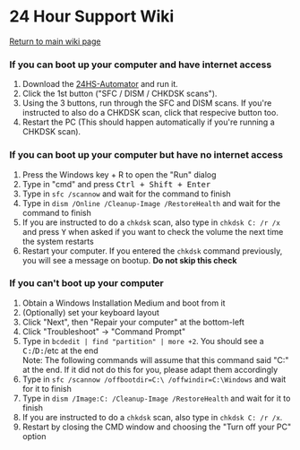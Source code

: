 # 24 Hour Support Wiki

[Return to main wiki page](https://github.com/CommandMC/24HS-Wiki/blob/main/index.md)

### If you can boot up your computer and have internet access

1. Download the [24HS-Automator](https://github.com/CommandMC/24HS-Automator/releases/latest) and run it.
2. Click the 1st button ("SFC / DISM / CHKDSK scans").
3. Using the 3 buttons, run through the SFC and DISM scans. If you're instructed to also do a CHKDSK scan, click that respecive button too.
4. Restart the PC (This should happen automatically if you're running a CHKDSK scan).

### If you can boot up your computer but have no internet access

1. Press the Windows key + R to open the "Run" dialog
2. Type in "cmd" and press <kbd>Ctrl + Shift + Enter</kbd>
3. Type in `sfc /scannow` and wait for the command to finish
4. Type in `dism /Online /Cleanup-Image /RestoreHealth` and wait for the command to finish
5. If you are instructed to do a `chkdsk` scan, also type in `chkdsk C: /r /x` and press <kbd>Y</kbd> when asked if you want to check the volume the next time the system restarts
6. Restart your computer. If you entered the `chkdsk` command previously, you will see a message on bootup. **Do not skip this check**

### If you can't boot up your computer
1. Obtain a Windows Installation Medium and boot from it
2. (Optionally) set your keyboard layout
3. Click "Next", then "Repair your computer" at the bottom-left
4. Click "Troubleshoot" -> "Command Prompt"
5. Type in `bcdedit | find "partition" | more +2`. You should see a <samp>C:</samp>/<samp>D:</samp>/etc at the end  
  Note: The following commands will assume that this command said "C:" at the end. If it did not do this for you, please adapt them accordingly
7. Type in `sfc /scannow /offbootdir=C:\ /offwindir=C:\Windows` and wait for it to finish
8. Type in `dism /Image:C: /Cleanup-Image /RestoreHealth` and wait for it to finish
9. If you are instructed to do a `chkdsk` scan, also type in `chkdsk C: /r /x`.
10. Restart by closing the CMD window and choosing the "Turn off your PC" option
